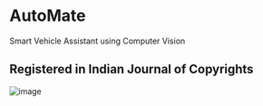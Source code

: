 # AutoMate
Smart Vehicle Assistant using Computer Vision


## Registered in Indian Journal of Copyrights
![image](https://github.com/user-attachments/assets/5fb8c1ad-8438-4c3c-b840-f1d9a4b6b073)
